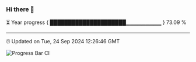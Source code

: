 ### Hi there 👋

⏳ Year progress { █████████████████████▁▁▁▁▁▁▁▁▁ } 73.09 %

---

⏰ Updated on Tue, 24 Sep 2024 12:26:46 GMT

![Progress Bar CI](https://github.com/liununu/liununu/workflows/Progress%20Bar%20CI/badge.svg)
